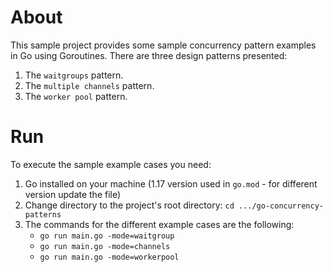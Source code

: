 # About
This sample project provides some sample concurrency pattern examples in Go using Goroutines.
There are three design patterns presented:
1. The `waitgroups` pattern.
2. The `multiple channels` pattern.
3. The `worker pool` pattern.

# Run
To execute the sample example cases you need:

1. Go installed on your machine (1.17 version used in `go.mod` - for different version update the file)
2. Change directory to the project's root directory: `cd .../go-concurrency-patterns`
3. The commands for the different example cases are the following:
    * `go run main.go -mode=waitgroup`
    * `go run main.go -mode=channels`
    * `go run main.go -mode=workerpool`